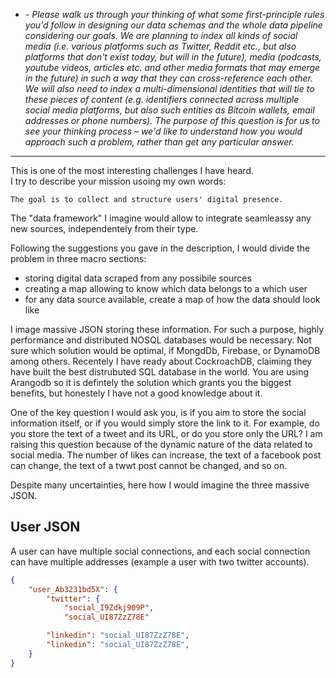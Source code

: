 - _- Please walk us through your thinking of what some first-principle rules you'd follow in designing our data schemas and the whole data pipeline considering our goals. We are planning to index all kinds of social media (i.e. various platforms such as Twitter, Reddit etc., but also platforms that don't exist today, but will in the future), media (podcasts, youtube videos, articles etc. and other media formats that may emerge in the future) in such a way that they can cross-reference each other. We will also need to index a multi-dimensional identities that will tie to these pieces of content (e.g. identifiers connected across multiple social media platforms, but also such entities as Bitcoin wallets, email addresses or phone numbers). The purpose of this question is for us to see your thinking process – we'd like to understand how you would approach such a problem, rather than get any particular answer._
___

This is one of the most interesting challenges I have heard.<br>
I try to describe your mission usoing my own words:

```
The goal is to collect and structure users' digital presence.
```

The "data framework" I imagine would allow to integrate seamleassy any new sources, independentely from their type.

Following the suggestions you gave in the description, I would divide the problem in three macro sections:
- storing digital data scraped from any possibile sources
- creating a map allowing to know which data belongs to a which user
- for any data source available, create a map of how the data should look like 

I image massive JSON storing these information.
For such a purpose, highly performance and distributed NOSQL databases would be necessary.
Not sure which solution would be optimal, if MongdDb, Firebase, or DynamoDB among others.
Recentely I have ready about CockroachDB, claiming they have built the best distrubuted SQL database in the world. 
You are using Arangodb so it is defintely the solution which grants you the biggest benefits, but honestely I have not a good knowledge about it.

One of the key question I would ask you, is if you aim to store the social information itself, or if you would simply store the link to it.
For example, do you store the text of a tweet and its URL, or do you store only the URL?
I am raising this question because of the dynamic nature of the data related to social media.
The number of likes can increase, the text of a facebook post can change, the text of a twwt post cannot be changed, and so on.

Despite many uncertainties, here how I would imagine the three massive JSON.

## User JSON
A user can have multiple social connections, and each social connection can have multiple addresses (example a user with two twitter accounts).
```json
{
	"user_Ab3231bd5X": {
		"twitter": {
			"social_I9Zdkj909P",
			"social_UI87ZzZ78E"

		"linkedin": "social_UI87ZzZ78E",
		"linkedin": "social_UI87ZzZ78E",
	}
}
```
